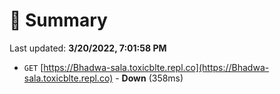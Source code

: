 # 📖 Summary
Last updated: **3/20/2022, 7:01:58 PM**

- `GET` [https://Bhadwa-sala.toxicblte.repl.co](https://Bhadwa-sala.toxicblte.repl.co) - **Down** (358ms)
